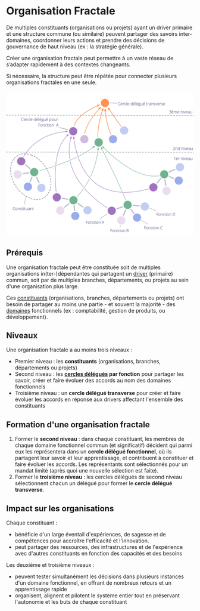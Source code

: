 # Organisation Fractale

<summary>
De multiples constituants (organisations ou projets) ayant un driver primaire et une structure commune (ou similaire) peuvent partager des savoirs inter-domaines, coordonner leurs actions et prendre des décisions de gouvernance de haut niveau (ex : la stratégie générale).
</summary>

Créer une organisation fractale peut permettre à un vaste réseau de s’adapter rapidement à des contextes changeants.

Si nécessaire, la structure peut être répétée pour connecter plusieurs organisations fractales en une seule.

![Organisation Fractale](img/structural-patterns/fractal-organization.png)

## Prérequis

Une organisation fractale peut être constituée soit de multiples organisations in(ter-)dépendantes qui partagent un [driver](glossary:organizational-driver) (primaire) commun, soit par de multiples branches, départements, ou projets au sein d'une organisation plus large.

Ces [constituants](glossary:constituent) (organisations, branches, départements ou projets) ont besoin de partager au moins une partie - et souvent la majorité - des [domaines](glossary:domain) fonctionnels (ex : comptabilité, gestion de produits, ou développement).

## Niveaux

Une organisation fractale a au moins trois niveaux :

- Premier niveau : les **constituants** (organisations, branches, départements ou projets)
- Second niveau : les **[cercles délégués](section:delegate-circle) par fonction** pour partager les savoir, créer et faire évoluer des accords au nom des domaines fonctionnels
- Troisième niveau : un **cercle délégué transverse** pour créer et faire évoluer les accords en réponse aux drivers affectant l'ensemble des constituants

## Formation d'une organisation fractale

1. Former le **second niveau** : dans chaque constituant, les membres de chaque domaine fonctionnel commun (et significatif) décident qui parmi eux les représentera dans un **cercle délégué fonctionnel**, où ils partagent leur savoir et leur apprentissage, et contribuent à constituer et faire évoluer les accords. Les représentants sont sélectionnés pour un mandat limité (après quoi une nouvelle sélection est faite).
2. Former le **troisième niveau** : les cercles délégués de second niveau sélectionnent chacun un délégué pour former le **cercle délégué transverse**.

## Impact sur les organisations

Chaque constituant :

- bénéficie d'un large éventail d'expériences, de sagesse et de compétences pour accroître l'efficacité et l'innovation.
- peut partager des ressources, des infrastructures et de l'expérience avec d'autres constituants en fonction des capacités et des besoins

Les deuxième et troisième niveaux :

- peuvent tester simultanément les décisions dans plusieurs instances d'un domaine fonctionnel, en offrant de nombreux retours et un apprentissage rapide
- organisent, alignent et pilotent le système entier tout en préservant l'autonomie et les buts de chaque constituant
